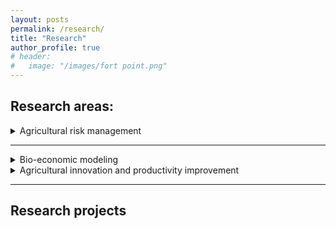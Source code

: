 ```yaml
---
layout: posts
permalink: /research/
title: "Research"
author_profile: true
# header:
#   image: "/images/fort point.png"
---
```


## Research areas:  

<details>
<summary>Agricultural risk management</summary>
Agricultural production is an intrinsically risky business that constantly faces many sources of risks, such as production risks, market risks, institutional risks, and personal risks. To cope with agricultural risks, farmers rely on a number of technical and institutional options, including a variety of farm management practices, fertilizer and pesticide use, irrigation, disease monitoring, as well as crop insurance. My current research takes an integrated, bio-economic approach to assessing the role of these various risk management strategies in improving farmers’ welfare and helping to secure global food supplies. <br>
</details>  

---  

<details>
<summary>Bio-economic modeling</summary>
With my interdisciplinary background in both agricultural sciences and applied economics, my research aims to create and apply bio-economic models using a spatio-temporal approach to access the impact of crop diseases. I have conducted research and published papers on the economic impact of wheat rust diseases and the benefits of agricultural R&D for global wheat production. <br>
</details>  


<details>
<summary>Agricultural innovation and productivity improvement</summary>
Investment in agricultural innovation plays an important role in maintaining and improving agricultural productivity for sustainable development. The global landscape of investment in agricutlural research and development (R&D) changes over time, which have siginficant impact on global food supply and economic development. My research investigates both the historical and future trends in global agricultural R&D investments and explores their social and economic implications. <br>
</details>  

***

## Research projects  
